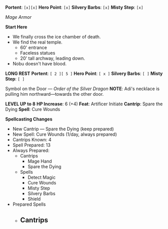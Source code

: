 **Portent**: `[x][x]`
**Hero Point**: `[x]`
**Silvery Barbs**: `[x]`
**Misty Step**: `[x]`

*Mage Armor*

**Start Here**
- We finally cross the ice chamber of death.
- We find the real temple.
	- 60' entrance
	- Faceless statues
	- 20' tall archway, leading down.
- Nobu doesn't have blood.

**LONG REST**
**Portent**: `[ 2 ][ 5 ]`
**Hero Point**: `[ x ]`
**Silvery Barbs**: `[ ]`
**Misty Step**: `[ ]`

Symbol on the Door — *Order of the Silver Dragon*
**NOTE**: Adi's necklace is pulling him northward—towards the other door.

**LEVEL UP to 8**
**HP Increase**: 6 (+4)
**Feat**: Artificer Initiate
**Cantrip**: Spare the Dying
**Spell**: Cure Wounds

**Spellcasting Changes**
- New Cantrip — Spare the Dying (keep prepared)
- New Spell: Cure Wounds (1/day, always prepared)
- Cantrips Known: 4
- Spell Prepared: 13
- Always Prepared:
	- Cantrips
		- Mage Hand
		- Spare the Dying
	- Spells
		- Detect Magic
		- Cure Wounds
		- Misty Step
		- Silvery Barbs
		- Shield
- Prepared Spells
	- Cantrips
		- 